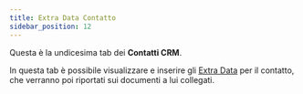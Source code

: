 ```yaml
---
title: Extra Data Contatto
sidebar_position: 12
---
```


Questa è la undicesima tab dei **Contatti CRM**.

In questa tab è possibile visualizzare e inserire gli [Extra Data](/docs/configurations/utility/extra-data/extradata/search-extradata) per il contatto, che verranno poi riportati sui documenti a lui collegati.


